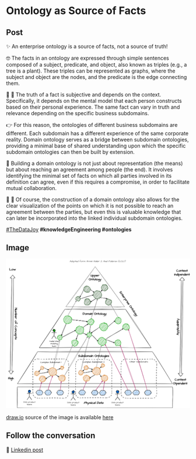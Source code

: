 # Ontology as Source of Facts

## Post
✨ An enterprise ontology is a source of facts, not a source of truth!

🤓 The facts in an ontology are expressed through simple sentences composed of a subject, predicate, and object, also known as triples (e.g., a tree is a plant). These triples can be represented as graphs, where the subject and object are the nodes, and the predicate is the edge connecting them.

🧠 👀 The truth of a fact is subjective and depends on the context. Specifically, it depends on the mental model that each person constructs based on their personal experience. The same fact can vary in truth and relevance depending on the specific business subdomains.

👉 For this reason, the ontologies of different business subdomains are different. Each subdomain has a different experience of the same corporate reality. Domain ontology serves as a bridge between subdomain ontologies, providing a minimal base of shared understanding upon which the specific subdomain ontologies can then be built by extension.

🤝 Building a domain ontology is not just about representation (the means) but about reaching an agreement among people (the end). It involves identifying the minimal set of facts on which all parties involved in its definition can agree, even if this requires a compromise, in order to facilitate mutual collaboration.

🤜 🤛 Of course, the construction of a domain ontology also allows for the clear visualization of the points on which it is not possible to reach an agreement between the parties, but even this is valuable knowledge that can later be incorporated into the linked individual subdomain ontologies.


[#TheDataJoy](https://www.linkedin.com/feed/hashtag/?keywords=thedatajoy) **#knowledgeEngineering #ontologies**

## Image

![2024-P019-composability.png](/images/2024/2024-P051-ontology-as-source-of-facts.png)

[draw.io](https://app.diagrams.net/) source of the image is available [here](/images/2024/2024.drawio) 

## Follow the conversation

🔵 [Linkedin post](https://www.linkedin.com/posts/andreagioia_thedatajoy-knowledgeengineering-ontologies-activity-7237820337554378752-XP7M)
